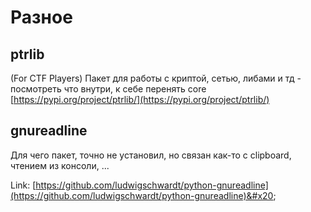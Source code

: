 # Разное

## ptrlib

(For CTF Players) Пакет для работы с криптой, сетью, либами и тд - посмотреть что внутри, к себе перенять core [https://pypi.org/project/ptrlib/](https://pypi.org/project/ptrlib/)

## gnureadline

Для чего пакет, точно не установил, но связан как-то с clipboard, чтением из консоли, ...

Link: [https://github.com/ludwigschwardt/python-gnureadline](https://github.com/ludwigschwardt/python-gnureadline)&#x20;
